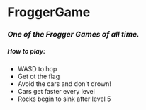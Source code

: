 # FroggerGame
<h3><em>One of the Frogger Games of all time.</em></h3>


<h5>How to play:</h5>
<ul>
  <li>WASD to hop</li>
  <li>Get ot the flag</li>
  <li>Avoid the cars and don't drown!</li>
  <li>Cars get faster every level</li>
  <li>Rocks begin to sink after level 5</li>
</ul>
